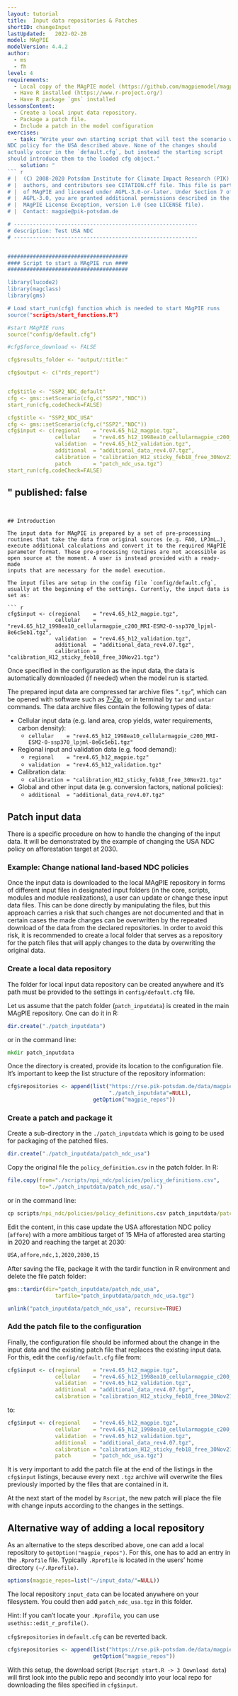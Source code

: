 ```yaml
---
layout: tutorial
title:  Input data repositories & Patches
shortID: changeInput
lastUpdated:   2022-02-28
model: MAgPIE
modelVersion: 4.4.2
author:
  - ms
  - fh
level: 4
requirements:
  - Local copy of the MAgPIE model (https://github.com/magpiemodel/magpie)
  - Have R installed (https://www.r-project.org/)
  - Have R package `gms` installed
lessonsContent:
  - Create a local input data repository.
  - Package a patch file.
  - Include a patch in the model configuration
exercises: 
  - task: "Write your own starting script that will test the scenario with changed
NDC policy for the USA described above. None of the changes should
actually occur in the `default.cfg`, but instead the starting script
should introduce them to the loaded cfg object."
    solution: "
``` r
# |  (C) 2008-2020 Potsdam Institute for Climate Impact Research (PIK)
# |  authors, and contributors see CITATION.cff file. This file is part
# |  of MAgPIE and licensed under AGPL-3.0-or-later. Under Section 7 of
# |  AGPL-3.0, you are granted additional permissions described in the
# |  MAgPIE License Exception, version 1.0 (see LICENSE file).
# |  Contact: magpie@pik-potsdam.de

# ----------------------------------------------------------
# description: Test USA NDC
# ----------------------------------------------------------


######################################
#### Script to start a MAgPIE run ####
######################################

library(lucode2)
library(magclass)
library(gms)

# Load start_run(cfg) function which is needed to start MAgPIE runs
source("scripts/start_functions.R")

#start MAgPIE runs
source("config/default.cfg")

#cfg$force_download <- FALSE

cfg$results_folder <- "output/:title:"

cfg$output <- c("rds_report")


cfg$title <- "SSP2_NDC_default"
cfg <- gms::setScenario(cfg,c("SSP2","NDC"))
start_run(cfg,codeCheck=FALSE)

cfg$title <- "SSP2_NDC_USA"
cfg <- gms::setScenario(cfg,c("SSP2","NDC"))
cfg$input <- c(regional    = "rev4.65_h12_magpie.tgz",
               cellular    = "rev4.65_h12_1998ea10_cellularmagpie_c200_MRI-ESM2-0-ssp370_lpjml-8e6c5eb1.tgz",
               validation  = "rev4.65_h12_validation.tgz",
               additional  = "additional_data_rev4.07.tgz",
               calibration = "calibration_H12_sticky_feb18_free_30Nov21.tgz",
               patch       = "patch_ndc_usa.tgz")
start_run(cfg,codeCheck=FALSE)
```
"
published: false
---
```


## Introduction

The input data for MAgPIE is prepared by a set of pre-processing
routines that take the data from original sources (e.g. FAO, LPJmL…),
execute additional calculations and convert it to the required MAgPIE
parameter format. These pre-processing routines are not accessible as
open source at the moment. A user is instead provided with a ready-made
inputs that are necessary for the model execution.

The input files are setup in the config file `config/default.cfg`,
usually at the beginning of the settings. Currently, the input data is
set as:

``` r
cfg$input <- c(regional    = "rev4.65_h12_magpie.tgz",
               cellular    = "rev4.65_h12_1998ea10_cellularmagpie_c200_MRI-ESM2-0-ssp370_lpjml-8e6c5eb1.tgz",
               validation  = "rev4.65_h12_validation.tgz",
               additional  = "additional_data_rev4.07.tgz",
               calibration = "calibration_H12_sticky_feb18_free_30Nov21.tgz")
```

Once specified in the configuration as the input data, the data is
automatically downloaded (if needed) when the model run is started.

The prepared input data are compressed tar archive files “`.tgz`”, which
can be opened with software such as [7-Zip](https://www.7-zip.org/), or
in terminal by `tar` and `untar` commands. The data archive files
contain the following types of data:

  - Cellular input data (e.g. land area, crop yields, water
    requirements, carbon density):
      - `cellular    = "rev4.65_h12_1998ea10_cellularmagpie_c200_MRI-ESM2-0-ssp370_lpjml-8e6c5eb1.tgz"`
  - Regional input and validation data (e.g. food demand):
      - `regional    = "rev4.65_h12_magpie.tgz"`
      - `validation  = "rev4.65_h12_validation.tgz"`
  - Calibration data:
      - `calibration = "calibration_H12_sticky_feb18_free_30Nov21.tgz"`
  - Global and other input data (e.g. conversion factors, national
    policies):
      - `additional  = "additional_data_rev4.07.tgz"`

## Patch input data

There is a specific procedure on how to handle the changing of the input
data. It will be demonstrated by the example of changing the USA NDC
policy on afforestation target at 2030.

### Example: Change national land-based NDC policies

Once the input data is downloaded to the local MAgPIE repository in
forms of different input files in designated input folders (in the core,
scripts, modules and module realizations), a user can update or change
these input data files. This can be done directly by manipulating the
files, but this approach carries a risk that such changes are not
documented and that in certain cases the made changes can be overwritten
by the repeated download of the data from the declared repositories. In
order to avoid this risk, it is recommended to create a local folder
that serves as a repository for the patch files that will apply changes
to the data by overwriting the original data.

### Create a local data repository

The folder for local input data repository can be created anywhere and
it’s path must be provided to the settings in `config/default.cfg` file.

Let us assume that the patch folder (`patch_inputdata`) is created in
the main MAgPIE repository. One can do it in R:

``` r
dir.create("./patch_inputdata")
```

or in the command line:

``` cmd
mkdir patch_inputdata
```

Once the directory is created, provide its location to the configuration
file. It’s important to keep the list structure of the repository
information:

``` r
cfg$repositories <- append(list("https://rse.pik-potsdam.de/data/magpie/public"=NULL,
                                "./patch_inputdata"=NULL),
                           getOption("magpie_repos"))
```

### Create a patch and package it

Create a sub-directory in the `./patch_inputdata` which is going to be
used for packaging of the patched files.

``` r
dir.create("./patch_inputdata/patch_ndc_usa")
```

Copy the original file the `policy_definition.csv` in the patch folder.
In R:

``` r
file.copy(from="./scripts/npi_ndc/policies/policy_definitions.csv",
          to="./patch_inputdata/patch_ndc_usa/.")
```

or in the command line:

``` cmd
cp scripts/npi_ndc/policies/policy_definitions.csv patch_inputdata/patch_ndc_usa/.
```

Edit the content, in this case update the USA afforestation NDC policy
(`affore`) with a more ambitious target of 15 MHa of afforested area
starting in 2020 and reaching the target at 2030:

``` txt
USA,affore,ndc,1,2020,2030,15
```

After saving the file, package it with the tardir function in R
environment and delete the file patch folder:

``` r
gms::tardir(dir="patch_inputdata/patch_ndc_usa",
               tarfile="patch_inputdata/patch_ndc_usa.tgz")

unlink("patch_inputdata/patch_ndc_usa", recursive=TRUE)
```

### Add the patch file to the configuration

Finally, the configuration file should be informed about the change in
the input data and the existing patch file that replaces the existing
input data. For this, edit the `config/default.cfg` file from:

``` r
cfg$input <- c(regional    = "rev4.65_h12_magpie.tgz",
               cellular    = "rev4.65_h12_1998ea10_cellularmagpie_c200_MRI-ESM2-0-ssp370_lpjml-8e6c5eb1.tgz",
               validation  = "rev4.65_h12_validation.tgz",
               additional  = "additional_data_rev4.07.tgz",
               calibration = "calibration_H12_sticky_feb18_free_30Nov21.tgz")
```

to:

``` r
cfg$input <- c(regional    = "rev4.65_h12_magpie.tgz",
               cellular    = "rev4.65_h12_1998ea10_cellularmagpie_c200_MRI-ESM2-0-ssp370_lpjml-8e6c5eb1.tgz",
               validation  = "rev4.65_h12_validation.tgz",
               additional  = "additional_data_rev4.07.tgz",
               calibration = "calibration_H12_sticky_feb18_free_30Nov21.tgz",
               patch       = "patch_ndc_usa.tgz")
```

It is very important to add the patch file at the end of the listings in
the `cfg$input` listings, because every next `.tgz` archive will
overwrite the files previously imported by the files that are contained
in it.

At the next start of the model by `Rscript`, the new patch will place
the file with change inputs according to the changes in the settings.

## Alternative way of adding a local repository

As an alternative to the steps described above, one can add a local
repository to `getOption("magpie_repos")`. For this, one has to add an
entry in the `.Rprofile` file. Typically `.Rprofile` is located in the
users’ home directory `(~/.Rprofile)`.

``` r
options(magpie_repos=list("~/input_data/"=NULL))
```

The local repository `input_data` can be located anywhere on your
filesystem. You could then add `patch_ndc_usa.tgz` in this
folder.

Hint: If you can’t locate your `.Rprofile`, you can use
`usethis::edit_r_profile()`.

`cfg$repositories` in `default.cfg` can be reverted back.

``` r
cfg$repositories <- append(list("https://rse.pik-potsdam.de/data/magpie/public"=NULL),
                           getOption("magpie_repos"))
```

With this setup, the download script (`Rscript start.R -> 3 Download
data`) will first look into the public repo and secondly into your local
repo for downloading the files specified in `cfg$input`.

